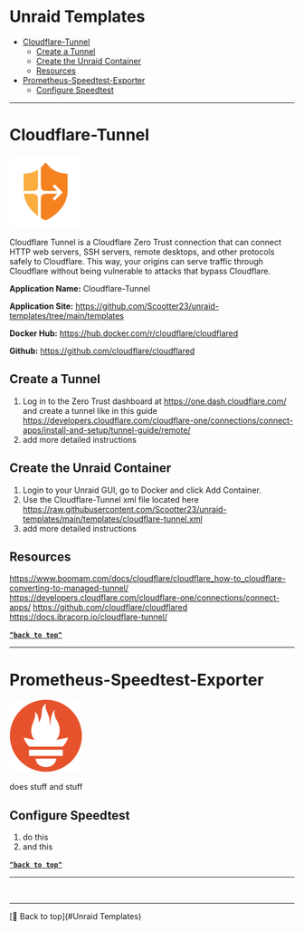 # Unraid Templates
- [Cloudflare-Tunnel](#cloudflare-tunnel)
  * [Create a Tunnel](#create-a-tunnel)
  * [Create the Unraid Container](#create-the-unraid-container)
  * [Resources](#resources)
- [Prometheus-Speedtest-Exporter](#prometheus-speedtest-exporter)
  * [Configure Speedtest](#configure-speedtest)
----
# Cloudflare-Tunnel
![Cloudflare-Tunnel](https://raw.githubusercontent.com/Scootter23/unraid-templates/main/templates/img/cloudflare-zero-trust.png)

Cloudflare Tunnel is a Cloudflare Zero Trust connection that can connect HTTP web servers, SSH servers, remote desktops, and other protocols safely to Cloudflare. This way, your origins can serve traffic through Cloudflare without being vulnerable to attacks that bypass Cloudflare.

**Application Name:** Cloudflare-Tunnel

**Application Site:** https://github.com/Scootter23/unraid-templates/tree/main/templates

**Docker Hub:** https://hub.docker.com/r/cloudflare/cloudflared

**Github:** https://github.com/cloudflare/cloudflared

## Create a Tunnel
1. Log in to the Zero Trust dashboard at https://one.dash.cloudflare.com/ and create a tunnel like in this guide https://developers.cloudflare.com/cloudflare-one/connections/connect-apps/install-and-setup/tunnel-guide/remote/
2. add more detailed instructions
## Create the Unraid Container
1. Login to your Unraid GUI, go to Docker and click Add Container.
2. Use the Cloudflare-Tunnel xml file located here https://raw.githubusercontent.com/Scootter23/unraid-templates/main/templates/cloudflare-tunnel.xml
3. add more detailed instructions

## Resources
https://www.boomam.com/docs/cloudflare/cloudflare_how-to_cloudflare-converting-to-managed-tunnel/
https://developers.cloudflare.com/cloudflare-one/connections/connect-apps/
https://github.com/cloudflare/cloudflared
https://docs.ibracorp.io/cloudflare-tunnel/

**[`^back to top^`](#unraid-templates)**

----

# Prometheus-Speedtest-Exporter
![Prometheus-Speedtest-Exporter](https://raw.githubusercontent.com/Scootter23/unraid-templates/main/templates/img/prometheus.png)

does stuff and stuff

## Configure Speedtest
1. do this
2. and this

**[`^back to top^`](#unraid-templates)**

----
<br><hr>
[🔼 Back to top](#Unraid Templates)
